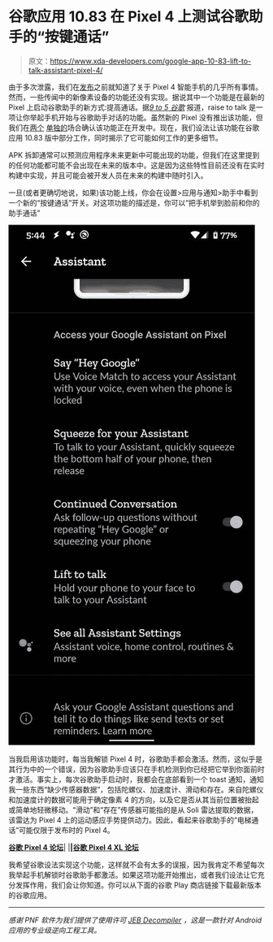 # 谷歌应用 10.83 在 Pixel 4 上测试谷歌助手的“按键通话”

> 原文：<https://www.xda-developers.com/google-app-10-83-lift-to-talk-assistant-pixel-4/>

由于多次泄露，我们在[发布](https://www.xda-developers.com/google-pixel-4-specs-features-pricing-availability/)之前就知道了关于 Pixel 4 智能手机的几乎所有事情。然而，一些传闻中的新像素设备的功能还没有实现。据说其中一个功能是在最新的 Pixel 上启动谷歌助手的新方式:提高通话。据[*9 to 5 谷歌*](https://9to5google.com/2019/10/05/pixel-4-assistant-raise/) 报道，raise to talk 是一项让你举起手机开始与谷歌助手对话的功能。虽然新的 Pixel 没有推出该功能，但我们在[两个](https://www.xda-developers.com/google-assistant-continued-conversation-pixel-4-raise-to-talk/) [单独的](https://www.xda-developers.com/google-app-10-74-6-hints-pixel-4s-assistant-coming-canada-uk-singapore/)场合确认该功能正在开发中。现在，我们设法让该功能在谷歌应用 10.83 版中部分工作，同时揭示了它可能如何工作的更多细节。

APK 拆卸通常可以预测应用程序未来更新中可能出现的功能，但我们在这里提到的任何功能都可能不会出现在未来的版本中。这是因为这些特性目前还没有在实时构建中实现，并且可能会被开发人员在未来的构建中随时引入。

一旦(或者更确切地说，如果)该功能上线，你会在设置>应用与通知>助手中看到一个新的“按键通话”开关。对这项功能的描述是，你可以“把手机举到脸前和你的助手通话”

![Google Assistant Lift to Talk setting](img/b9a5662ae5c01057bbd3c5fbad4f1d58.png)

当我启用该功能时，每当我解锁 Pixel 4 时，谷歌助手都会激活。然而，这似乎是其行为中的一个错误，因为谷歌助手应该只在手机检测到你已经把它举到你面前时才激活。事实上，每次谷歌助手启动时，我都会在底部看到一个 toast 通知，通知我一些东西“缺少传感器数据”，包括陀螺仪、加速度计、滑动和存在。来自陀螺仪和加速度计的数据可能用于确定像素 4 的方向，以及它是否从其当前位置被抬起或简单地轻微移动。“滑动”和“存在”传感器可能指的是从 Soli 雷达提取的数据，该雷达为 Pixel 4 上的运动感应手势提供动力。因此，看起来谷歌助手的“电梯通话”可能仅限于发布时的 Pixel 4。

**[谷歌 Pixel 4 论坛](https://forum.xda-developers.com/pixel-4)**| |**|[谷歌 Pixel 4 XL 论坛](https://forum.xda-developers.com/pixel-4-xl)**

我希望谷歌设法实现这个功能，这样就不会有太多的误报，因为我肯定不希望每次我举起手机解锁时谷歌助手都激活。如果这项功能开始推出，或者我们设法让它充分发挥作用，我们会让你知道。你可以从下面的谷歌 Play 商店链接下载最新版本的谷歌应用。

* * *

*感谢 PNF 软件为我们提供了使用许可 [JEB Decompiler](https://www.pnfsoftware.com/?aid=xdadev) ，这是一款针对 Android 应用的专业级逆向工程工具。*